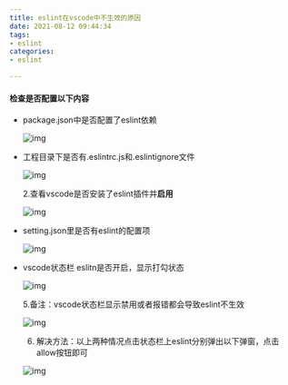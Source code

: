 ```yaml
---
title: eslint在vscode中不生效的原因
date: 2021-08-12 09:44:34
tags:
- eslint
categories:
- eslint

---
```


#### 检查是否配置以下内容

- package.json中是否配置了eslint依赖

  ![img](https:////upload-images.jianshu.io/upload_images/7254079-39efc1542b6d04c8.png?imageMogr2/auto-orient/strip|imageView2/2/w/579/format/webp)

- 工程目录下是否有.eslintrc.js和.eslintignore文件

  ![img](https:////upload-images.jianshu.io/upload_images/7254079-7f70a6381f9c2629.png?imageMogr2/auto-orient/strip|imageView2/2/w/344/format/webp)

  2.查看vscode是否安装了eslint插件并**启用**

  ![img](https:////upload-images.jianshu.io/upload_images/7254079-617563f3d59c558f.png?imageMogr2/auto-orient/strip|imageView2/2/w/839/format/webp)

- setting.json里是否有eslint的配置项

  ![img](https:////upload-images.jianshu.io/upload_images/7254079-8269c7c303d8cbda.png?imageMogr2/auto-orient/strip|imageView2/2/w/743/format/webp)

- vscode状态栏 eslitn是否开启，显示打勾状态
   

  ![img](https:////upload-images.jianshu.io/upload_images/7254079-6fb08c702d2a7a73.png?imageMogr2/auto-orient/strip|imageView2/2/w/483/format/webp)

  5.备注：vscode状态栏显示禁用或者报错都会导致eslint不生效

  ![img](https:////upload-images.jianshu.io/upload_images/7254079-f28eed3552a52128.png?imageMogr2/auto-orient/strip|imageView2/2/w/702/format/webp)

  6. 解决方法：以上两种情况点击状态栏上eslint分别弹出以下弹窗，点击allow按钮即可

  ![img](https:////upload-images.jianshu.io/upload_images/7254079-31a01ce5957c6e76.png?imageMogr2/auto-orient/strip|imageView2/2/w/674/format/webp)